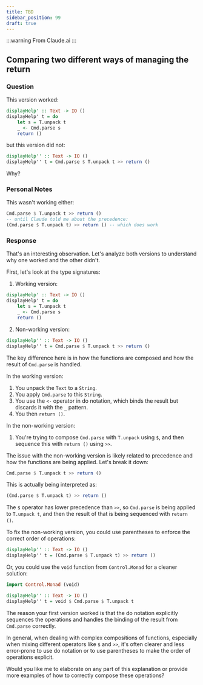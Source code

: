 ```yaml
---
title: TBD
sidebar_position: 99
draft: true
---
```


:::warning
From Claude.ai
:::

## Comparing two different ways of managing the return

### Question

This version worked:

```haskell
displayHelp' :: Text -> IO ()
displayHelp' t = do
    let s = T.unpack t
    _ <- Cmd.parse s
    return ()
```

but this version did not:

```haskell
displayHelp'' :: Text -> IO ()
displayHelp'' t = Cmd.parse $ T.unpack t >> return ()
```

Why?

### Personal Notes

This wasn't working either:

```haskell
Cmd.parse $ T.unpack t >> return ()
-- until Claude told me about the precedence:
(Cmd.parse $ T.unpack t) >> return () -- which does work
```

### Response

That's an interesting observation. Let's analyze both versions to understand why one worked and the other didn't.


First, let's look at the type signatures:

1. Working version:
```haskell
displayHelp' :: Text -> IO ()
displayHelp' t = do
    let s = T.unpack t
    _ <- Cmd.parse s
    return ()
```

2. Non-working version:
```haskell
displayHelp'' :: Text -> IO ()
displayHelp'' t = Cmd.parse $ T.unpack t >> return ()
```

The key difference here is in how the functions are composed and how the result of `Cmd.parse` is handled.

In the working version:
1. You unpack the `Text` to a `String`.
2. You apply `Cmd.parse` to this `String`.
3. You use the `<-` operator in do notation, which binds the result but discards it with the `_` pattern.
4. You then `return ()`.

In the non-working version:
1. You're trying to compose `Cmd.parse` with `T.unpack` using `$`, and then sequence this with `return ()` using `>>`.

The issue with the non-working version is likely related to precedence and how the functions are being applied. Let's break it down:

```haskell
Cmd.parse $ T.unpack t >> return ()
```

This is actually being interpreted as:

```haskell
(Cmd.parse $ T.unpack t) >> return ()
```

The `$` operator has lower precedence than `>>`, so `Cmd.parse` is being applied to `T.unpack t`, and then the result of that is being sequenced with `return ()`.

To fix the non-working version, you could use parentheses to enforce the correct order of operations:

```haskell
displayHelp'' :: Text -> IO ()
displayHelp'' t = (Cmd.parse $ T.unpack t) >> return ()
```

Or, you could use the `void` function from `Control.Monad` for a cleaner solution:

```haskell
import Control.Monad (void)

displayHelp'' :: Text -> IO ()
displayHelp'' t = void $ Cmd.parse $ T.unpack t
```

The reason your first version worked is that the do notation explicitly sequences the operations and handles the binding of the result from `Cmd.parse` correctly.

In general, when dealing with complex compositions of functions, especially when mixing different operators like `$` and `>>`, it's often clearer and less error-prone to use do notation or to use parentheses to make the order of operations explicit.

Would you like me to elaborate on any part of this explanation or provide more examples of how to correctly compose these operations?